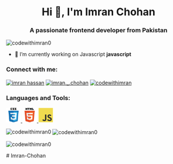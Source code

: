 <h1 align="center">Hi 👋, I'm Imran Chohan</h1>
<h3 align="center">A passionate frontend developer from Pakistan</h3>
<img align="right" width="400px" src="https://user-images.githubusercontent.com/55389276/140866485-8fb1c876-9a8f-4d6a-98dc-08c4981eaf70.gif" alt="">

<p align="left"> <img src="https://komarev.com/ghpvc/?username=codewithimran0&label=Profile%20views&color=0e75b6&style=flat" alt="codewithimran0" /> </p>

- 🔭 I’m currently working on Javascript **javascript**

<h3 align="left">Connect with me:</h3>
<p align="left">
<a href="https://fb.com/imran hassan" target="blank"><img align="center" src="https://raw.githubusercontent.com/rahuldkjain/github-profile-readme-generator/master/src/images/icons/Social/facebook.svg" alt="imran hassan" height="30" width="40" /></a>
<a href="https://instagram.com/imran._.chohan" target="blank"><img align="center" src="https://raw.githubusercontent.com/rahuldkjain/github-profile-readme-generator/master/src/images/icons/Social/instagram.svg" alt="imran._.chohan" height="30" width="40" /></a>
<a href="https://www.youtube.com/c/codewithimran" target="blank"><img align="center" src="https://raw.githubusercontent.com/rahuldkjain/github-profile-readme-generator/master/src/images/icons/Social/youtube.svg" alt="codewithimran" height="30" width="40" /></a>
</p>

<h3 align="left">Languages and Tools:</h3>
<p align="left"> <a href="https://www.w3schools.com/css/" target="_blank" rel="noreferrer"> <img src="https://raw.githubusercontent.com/devicons/devicon/master/icons/css3/css3-original-wordmark.svg" alt="css3" width="40" height="40"/> </a> <a href="https://www.w3.org/html/" target="_blank" rel="noreferrer"> <img src="https://raw.githubusercontent.com/devicons/devicon/master/icons/html5/html5-original-wordmark.svg" alt="html5" width="40" height="40"/> </a> <a href="https://developer.mozilla.org/en-US/docs/Web/JavaScript" target="_blank" rel="noreferrer"> <img src="https://raw.githubusercontent.com/devicons/devicon/master/icons/javascript/javascript-original.svg" alt="javascript" width="40" height="40"/> </a> </p>

<p><img align="left" src="https://github-readme-stats.vercel.app/api/top-langs?username=codewithimran0&show_icons=true&locale=en&layout=compact" alt="codewithimran0" /></p>

<p>&nbsp;<img align="center" src="https://github-readme-stats.vercel.app/api?username=codewithimran0&show_icons=true&locale=en" alt="codewithimran0" /></p>

<p><img align="center" src="https://github-readme-streak-stats.herokuapp.com/?user=codewithimran0&" alt="codewithimran0" /></p># Imran-Chohan
